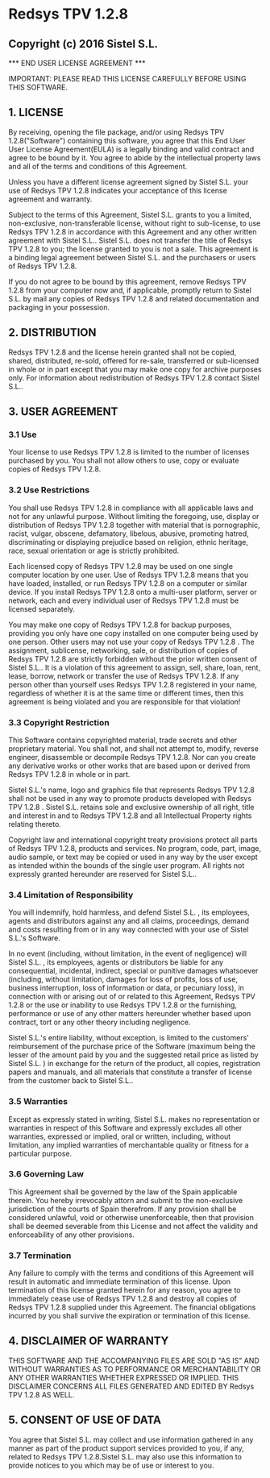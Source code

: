 # Redsys TPV 1.2.8
## Copyright (c) 2016 Sistel S.L.

*** END USER LICENSE AGREEMENT ***

IMPORTANT: PLEASE READ THIS LICENSE CAREFULLY BEFORE USING THIS SOFTWARE.

## 1. LICENSE

By receiving, opening the file package, and/or using Redsys TPV 1.2.8("Software") containing this software, you agree that this End User User License Agreement(EULA) is a legally binding and valid contract and agree to be bound by it. You agree to abide by the intellectual property laws and all of the terms and conditions of this Agreement.

Unless you have a different license agreement signed by Sistel S.L. your use of Redsys TPV 1.2.8 indicates your acceptance of this license agreement and warranty.

Subject to the terms of this Agreement, Sistel S.L. grants to you a limited, non-exclusive, non-transferable license, without right to sub-license, to use Redsys TPV 1.2.8 in accordance with this Agreement and any other written agreement with Sistel S.L.. Sistel S.L. does not transfer the title of Redsys TPV 1.2.8 to you; the license granted to you is not a sale. This agreement is a binding legal agreement between Sistel S.L. and the purchasers or users of Redsys TPV 1.2.8.

If you do not agree to be bound by this agreement, remove Redsys TPV 1.2.8 from your computer now and, if applicable, promptly return to Sistel S.L. by mail any copies of Redsys TPV 1.2.8 and related documentation and packaging in your possession.

## 2. DISTRIBUTION

Redsys TPV 1.2.8 and the license herein granted shall not be copied, shared, distributed, re-sold, offered for re-sale, transferred or sub-licensed in whole or in part except that you may make one copy for archive purposes only. For information about redistribution of Redsys TPV 1.2.8 contact Sistel S.L..

## 3. USER AGREEMENT

### 3.1 Use

Your license to use Redsys TPV 1.2.8 is limited to the number of licenses purchased by you. You shall not allow others to use, copy or evaluate copies of Redsys TPV 1.2.8.

### 3.2 Use Restrictions

You shall use Redsys TPV 1.2.8 in compliance with all applicable laws and not for any unlawful purpose. Without limiting the foregoing, use, display or distribution of Redsys TPV 1.2.8 together with material that is pornographic, racist, vulgar, obscene, defamatory, libelous, abusive, promoting hatred, discriminating or displaying prejudice based on religion, ethnic heritage, race, sexual orientation or age is strictly prohibited.

Each licensed copy of Redsys TPV 1.2.8 may be used on one single computer location by one user. Use of Redsys TPV 1.2.8 means that you have loaded, installed, or run Redsys TPV 1.2.8 on a computer or similar device. If you install Redsys TPV 1.2.8 onto a multi-user platform, server or network, each and every individual user of Redsys TPV 1.2.8 must be licensed separately.

You may make one copy of Redsys TPV 1.2.8 for backup purposes, providing you only have one copy installed on one computer being used by one person. Other users may not use your copy of Redsys TPV 1.2.8 . The assignment, sublicense, networking, sale, or distribution of copies of Redsys TPV 1.2.8 are strictly forbidden without the prior written consent of Sistel S.L.. It is a violation of this agreement to assign, sell, share, loan, rent, lease, borrow, network or transfer the use of Redsys TPV 1.2.8. If any person other than yourself uses Redsys TPV 1.2.8 registered in your name, regardless of whether it is at the same time or different times, then this agreement is being violated and you are responsible for that violation!

### 3.3 Copyright Restriction

This Software contains copyrighted material, trade secrets and other proprietary material. You shall not, and shall not attempt to, modify, reverse engineer, disassemble or decompile Redsys TPV 1.2.8. Nor can you create any derivative works or other works that are based upon or derived from Redsys TPV 1.2.8 in whole or in part.

Sistel S.L.'s name, logo and graphics file that represents Redsys TPV 1.2.8 shall not be used in any way to promote products developed with Redsys TPV 1.2.8 . Sistel S.L. retains sole and exclusive ownership of all right, title and interest in and to Redsys TPV 1.2.8 and all Intellectual Property rights relating thereto.

Copyright law and international copyright treaty provisions protect all parts of Redsys TPV 1.2.8, products and services. No program, code, part, image, audio sample, or text may be copied or used in any way by the user except as intended within the bounds of the single user program. All rights not expressly granted hereunder are reserved for Sistel S.L..

### 3.4 Limitation of Responsibility

You will indemnify, hold harmless, and defend Sistel S.L. , its employees, agents and distributors against any and all claims, proceedings, demand and costs resulting from or in any way connected with your use of Sistel S.L.'s Software.

In no event (including, without limitation, in the event of negligence) will Sistel S.L. , its employees, agents or distributors be liable for any consequential, incidental, indirect, special or punitive damages whatsoever (including, without limitation, damages for loss of profits, loss of use, business interruption, loss of information or data, or pecuniary loss), in connection with or arising out of or related to this Agreement, Redsys TPV 1.2.8 or the use or inability to use Redsys TPV 1.2.8 or the furnishing, performance or use of any other matters hereunder whether based upon contract, tort or any other theory including negligence.

Sistel S.L.'s entire liability, without exception, is limited to the customers' reimbursement of the purchase price of the Software (maximum being the lesser of the amount paid by you and the suggested retail price as listed by Sistel S.L. ) in exchange for the return of the product, all copies, registration papers and manuals, and all materials that constitute a transfer of license from the customer back to Sistel S.L..

### 3.5 Warranties

Except as expressly stated in writing, Sistel S.L. makes no representation or warranties in respect of this Software and expressly excludes all other warranties, expressed or implied, oral or written, including, without limitation, any implied warranties of merchantable quality or fitness for a particular purpose.

### 3.6 Governing Law

This Agreement shall be governed by the law of the Spain applicable therein. You hereby irrevocably attorn and submit to the non-exclusive jurisdiction of the courts of Spain therefrom. If any provision shall be considered unlawful, void or otherwise unenforceable, then that provision shall be deemed severable from this License and not affect the validity and enforceability of any other provisions.

### 3.7 Termination

Any failure to comply with the terms and conditions of this Agreement will result in automatic and immediate termination of this license. Upon termination of this license granted herein for any reason, you agree to immediately cease use of Redsys TPV 1.2.8 and destroy all copies of Redsys TPV 1.2.8 supplied under this Agreement. The financial obligations incurred by you shall survive the expiration or termination of this license.

## 4. DISCLAIMER OF WARRANTY

THIS SOFTWARE AND THE ACCOMPANYING FILES ARE SOLD "AS IS" AND WITHOUT WARRANTIES AS TO PERFORMANCE OR MERCHANTABILITY OR ANY OTHER WARRANTIES WHETHER EXPRESSED OR IMPLIED. THIS DISCLAIMER CONCERNS ALL FILES GENERATED AND EDITED BY Redsys TPV 1.2.8 AS WELL.

## 5. CONSENT OF USE OF DATA

You agree that Sistel S.L. may collect and use information gathered in any manner as part of the product support services provided to you, if any, related to Redsys TPV 1.2.8.Sistel S.L. may also use this information to provide notices to you which may be of use or interest to you.
